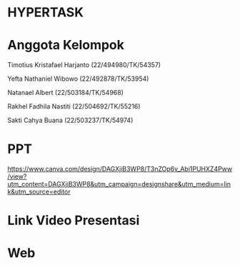 # HYPERTASK

# Anggota Kelompok
Timotius Kristafael Harjanto (22/494980/TK/54357)

Yefta Nathaniel Wibowo (22/492878/TK/53954)

Natanael Albert (22/503184/TK/54968)

Rakhel Fadhila Nastiti (22/504692/TK/55216)

Sakti Cahya Buana (22/503237/TK/54974)

# PPT
https://www.canva.com/design/DAGXjiB3WP8/T3nZOp6v_Abi1PUHXZ4Pww/view?utm_content=DAGXjiB3WP8&utm_campaign=designshare&utm_medium=link&utm_source=editor

# Link Video Presentasi


# Web

